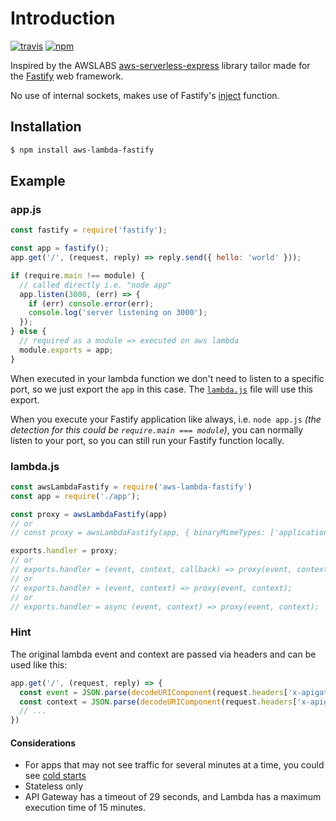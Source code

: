 # Introduction

[![travis](https://img.shields.io/travis/adrai/aws-lambda-fastify.svg)](https://travis-ci.org/adrai/aws-lambda-fastify) [![npm](https://img.shields.io/npm/v/aws-lambda-fastify.svg)](https://npmjs.org/package/aws-lambda-fastify)

Inspired by the AWSLABS [aws-serverless-express](https://github.com/awslabs/aws-serverless-express) library tailor made for the [Fastify](https://www.fastify.io/) web framework.

No use of internal sockets, makes use of Fastify's [inject](https://www.fastify.io/docs/latest/Testing/#testing-with-http-injection) function.

## Installation

```bash
$ npm install aws-lambda-fastify
```

## Example

### app.js

```js
const fastify = require('fastify');

const app = fastify();
app.get('/', (request, reply) => reply.send({ hello: 'world' }));

if (require.main !== module) {
  // called directly i.e. "node app"
  app.listen(3000, (err) => {
    if (err) console.error(err);
    console.log('server listening on 3000');
  });
} else {
  // required as a module => executed on aws lambda
  module.exports = app;
}
```

When executed in your lambda function we don't need to listen to a specific port,
so we just export the `app` in this case.
The [`lambda.js`](https://github.com/adrai/aws-lambda-fastify/blob/master/README.md#lambda.js) file will use this export.

When you execute your Fastify application like always,
i.e. `node app.js` *(the detection for this could be `require.main === module`)*,
you can normally listen to your port, so you can still run your Fastify function locally.

### lambda.js

```js
const awsLambdaFastify = require('aws-lambda-fastify')
const app = require('./app');

const proxy = awsLambdaFastify(app)
// or
// const proxy = awsLambdaFastify(app, { binaryMimeTypes: ['application/octet-stream'] })

exports.handler = proxy;
// or
// exports.handler = (event, context, callback) => proxy(event, context, callback);
// or
// exports.handler = (event, context) => proxy(event, context);
// or
// exports.handler = async (event, context) => proxy(event, context);
```

### Hint

The original lambda event and context are passed via headers and can be used like this:

```js
app.get('/', (request, reply) => {
  const event = JSON.parse(decodeURIComponent(request.headers['x-apigateway-event']))
  const context = JSON.parse(decodeURIComponent(request.headers['x-apigateway-context']))});
  // ...
})
```

#### Considerations

 - For apps that may not see traffic for several minutes at a time, you could see [cold starts](https://aws.amazon.com/blogs/compute/container-reuse-in-lambda/)
 - Stateless only
 - API Gateway has a timeout of 29 seconds, and Lambda has a maximum execution time of 15 minutes.
